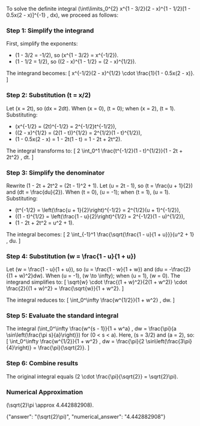 
To solve the definite integral \(\int\limits_0^{2} x^{1 - 3/2}(2 - x)^{1 - 1/2}[1 - 0.5x(2 - x)]^{-1} \, dx\), we proceed as follows:

### Step 1: Simplify the integrand
First, simplify the exponents:
- \(1 - 3/2 = -1/2\), so \(x^{1 - 3/2} = x^{-1/2}\).
- \(1 - 1/2 = 1/2\), so \((2 - x)^{1 - 1/2} = (2 - x)^{1/2}\).

The integrand becomes:
\[
x^{-1/2}(2 - x)^{1/2} \cdot \frac{1}{1 - 0.5x(2 - x)}.
\]

### Step 2: Substitution \(t = x/2\)
Let \(x = 2t\), so \(dx = 2dt\). When \(x = 0\), \(t = 0\); when \(x = 2\), \(t = 1\). Substituting:
- \(x^{-1/2} = (2t)^{-1/2} = 2^{-1/2}t^{-1/2}\),
- \((2 - x)^{1/2} = (2(1 - t))^{1/2} = 2^{1/2}(1 - t)^{1/2}\),
- \(1 - 0.5x(2 - x) = 1 - 2t(1 - t) = 1 - 2t + 2t^2\).

The integral transforms to:
\[
2 \int_0^1 \frac{t^{-1/2}(1 - t)^{1/2}}{1 - 2t + 2t^2} \, dt.
\]

### Step 3: Simplify the denominator
Rewrite \(1 - 2t + 2t^2 = (2t - 1)^2 + 1\). Let \(u = 2t - 1\), so \(t = \frac{u + 1}{2}\) and \(dt = \frac{du}{2}\). When \(t = 0\), \(u = -1\); when \(t = 1\), \(u = 1\). Substituting:
- \(t^{-1/2} = \left(\frac{u + 1}{2}\right)^{-1/2} = 2^{1/2}(u + 1)^{-1/2}\),
- \((1 - t)^{1/2} = \left(\frac{1 - u}{2}\right)^{1/2} = 2^{-1/2}(1 - u)^{1/2}\),
- \(1 - 2t + 2t^2 = u^2 + 1\).

The integral becomes:
\[
2 \int_{-1}^1 \frac{\sqrt{\frac{1 - u}{1 + u}}}{u^2 + 1} \, du.
\]

### Step 4: Substitution \(w = \frac{1 - u}{1 + u}\)
Let \(w = \frac{1 - u}{1 + u}\), so \(u = \frac{1 - w}{1 + w}\) and \(du = -\frac{2}{(1 + w)^2}dw\). When \(u = -1\), \(w \to \infty\); when \(u = 1\), \(w = 0\). The integrand simplifies to:
\[
\sqrt{w} \cdot \frac{(1 + w)^2}{2(1 + w^2)} \cdot \frac{2}{(1 + w)^2} = \frac{\sqrt{w}}{1 + w^2}.
\]

The integral reduces to:
\[
\int_0^\infty \frac{w^{1/2}}{1 + w^2} \, dw.
\]

### Step 5: Evaluate the standard integral
The integral \(\int_0^\infty \frac{w^{s - 1}}{1 + w^a} \, dw = \frac{\pi}{a \sin\left(\frac{\pi s}{a}\right)}\) for \(0 < s < a\). Here, \(s = 3/2\) and \(a = 2\), so:
\[
\int_0^\infty \frac{w^{1/2}}{1 + w^2} \, dw = \frac{\pi}{2 \sin\left(\frac{3\pi}{4}\right)} = \frac{\pi}{\sqrt{2}}.
\]

### Step 6: Combine results
The original integral equals \(2 \cdot \frac{\pi}{\sqrt{2}} = \sqrt{2}\pi\).

### Numerical Approximation
\(\sqrt{2}\pi \approx 4.442882908\).

{"answer": "\(\sqrt{2}\pi\)", "numerical_answer": "4.442882908"}